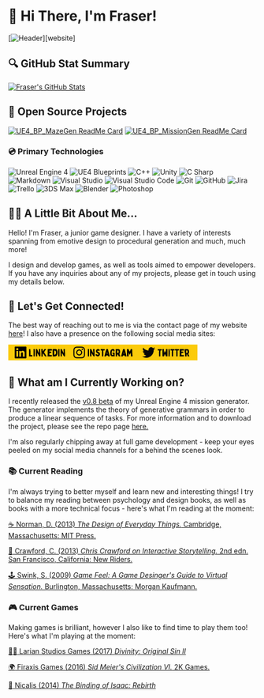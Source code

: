 # :wave: Hi There, I'm Fraser!
[![Header](https://raw.githubusercontent.com/frasergeorgeking/frasergeorgeking/master/assets/header-banner.gif "Fraser King | Game Designer | www.frasergeorgeking.com")][website]

## :mag: GitHub Stat Summary
 [![Fraser's GitHub Stats](https://github-readme-stats.vercel.app/api?username=frasergeorgeking&count_private=true&show_icons=true&title_color=232323&icon_color=2d2d2d&text_color=2d2d2d&bg_color=ffca0a)](https://github.com/frasergeorgeking)

## :floppy_disk: Open Source Projects
[![UE4_BP_MazeGen ReadMe Card](https://github-readme-stats.vercel.app/api/pin/?username=frasergeorgeking&repo=UE4_BP_MazeGen_MIT&title_color=232323&text_color=2d2d2d&bg_color=ffca0a)][maze-generator]
[![UE4_BP_MissionGen ReadMe Card](https://github-readme-stats.vercel.app/api/pin/?username=frasergeorgeking&repo=UE4_MissionGen_MIT&title_color=232323&text_color=2d2d2d&bg_color=ffca0a)][mission-generator]

### :cd: Primary Technologies
![Unreal Engine 4](https://img.shields.io/badge/Unreal_Engine_4-ffca0a?logo=unreal-engine&logoColor=2d2d2d)
![UE4 Blueprints](https://img.shields.io/badge/Blueprints-ffca0a?logo=unreal-engine&logoColor=2d2d2d)
![C++](https://img.shields.io/badge/C++-ffca0a?logo=C&logoColor=2d2d2d)
![Unity](https://img.shields.io/badge/Unity-ffca0a?logo=unity&logoColor=2d2d2d)
![C Sharp](https://img.shields.io/badge/C_Sharp-ffca0a?logo=C-Sharp&logoColor=2d2d2d)
![Markdown](https://img.shields.io/badge/Markdown-ffca0a?logo=Markdown&logoColor=2d2d2d)
![Visual Studio](https://img.shields.io/badge/Visual_Studio-ffca0a?logo=Visual-Studio&logoColor=2d2d2d)
![Visual Studio Code](https://img.shields.io/badge/Visual_Studio_Code-ffca0a?logo=Visual-Studio-Code&logoColor=2d2d2d)
![Git](https://img.shields.io/badge/Git-ffca0a?logo=Git&logoColor=2d2d2d)
![GitHub](https://img.shields.io/badge/GitHub-ffca0a?logo=GitHub&logoColor=2d2d2d)
![Jira](https://img.shields.io/badge/Jira-ffca0a?logo=Jira&logoColor=2d2d2d)
![Trello](https://img.shields.io/badge/Trello-ffca0a?logo=Trello&logoColor=2d2d2d)
![3DS Max](https://img.shields.io/badge/3DS_Max-ffca0a?logo=Autodesk&logoColor=2d2d2d)
![Blender](https://img.shields.io/badge/Blender-ffca0a?logo=Blender&logoColor=2d2d2d)
![Photoshop](https://img.shields.io/badge/Photoshop-ffca0a?logo=Adobe-Photoshop&logoColor=2d2d2d)

## :blond_haired_man: A Little Bit About Me...
Hello! I'm Fraser, a junior game designer. I have a variety of interests spanning from emotive design to procedural generation and much, much more!

I design and develop games, as well as tools aimed to empower developers. If you have any inquiries about any of my projects, please get in touch using my details below. 

## :email: Let's Get Connected!
The best way of reaching out to me is via the contact page of my website [here][contact-me]! I also have a presence on the following social media sites:

[<img align="left" alt="Fraser King | LinkedIn" src="https://raw.githubusercontent.com/frasergeorgeking/frasergeorgeking/master/assets/social%20icons/social_icon_01.png"/>][linkedin]

[<img align="left" alt="Fraser King | Instagram" src="https://raw.githubusercontent.com/frasergeorgeking/frasergeorgeking/master/assets/social%20icons/social_icon_02.png"/>][instagram]

[<img align="left" alt="Fraser King | Twitter" src="https://raw.githubusercontent.com/frasergeorgeking/frasergeorgeking/master/assets/social%20icons/social_icon_03.png"/>][twitter]

<br>
<br>

## :ledger: What am I Currently Working on?
I recently released the [v0.8 beta](https://github.com/frasergeorgeking/UE4_MissionGen_MIT/releases/tag/v0.8) of my Unreal Engine 4 mission generator. The generator implements the theory of generative grammars in order to produce a linear sequence of tasks. For more information and to download the project, please see the repo page [here.][mission-generator]

I'm also regularly chipping away at full game development - keep your eyes peeled on my social media channels for a behind the scenes look.

### :books: Current Reading 
I'm always trying to better myself and learn new and interesting things! I try to balance my reading between psychology and design books, as well as books with a more technical focus - here's what I'm reading at the moment:

[:coffee: Norman, D. (2013) *The Design of Everyday Things.* Cambridge, Massachusetts: MIT Press.](https://openlibrary.org/works/OL17156280W/The_Design_of_Everyday_Things?edition=)

[:bookmark: Crawford, C. (2013) *Chris Crawford on Interactive Storytelling.* 2nd edn. San Francisco, California: New Riders.](https://openlibrary.org/works/OL17524858W/Chris_Crawford_On_Interactive_Storytelling?edition=)

[:joystick: Swink, S. (2009) *Game Feel: A Game Desinger's Guide to Virtual Sensation.* Burlington, Massachusetts: Morgan Kaufmann.](https://openlibrary.org/works/OL12037852W/Game_feel?edition=gamefeelgamedesi00swin)

### :video_game: Current Games
Making games is brilliant, however I also like to find time to play them too! Here's what I'm playing at the moment:

[:elf_man: Larian Studios Games (2017) *Divinity: Original Sin II*](https://www.metacritic.com/game/pc/divinity-original-sin-ii)

[:earth_africa: Firaxis Games (2016) *Sid Meier's Civilization VI.* 2K Games.](https://www.metacritic.com/game/pc/sid-meiers-civilization-vi)

[:baby: Nicalis (2014) *The Binding of Isaac: Rebirth*](https://www.metacritic.com/game/pc/the-binding-of-isaac-rebirth)

 <!--Markdown Hyperlink Definitions-->
[website]: https://frasergeorgeking.com
[contact-me]: https://frasergeorgeking.com/contact-me
[linkedin]: https://www.linkedin.com/in/frasergeorgeking/
[instagram]: https://www.instagram.com/frasergeorgeking/
[twitter]: https://twitter.com/frasergking
[maze-generator]: https://github.com/frasergeorgeking/UE4_BP_MazeGen_MIT
[mission-generator]: https://github.com/frasergeorgeking/UE4_MissionGen_MIT